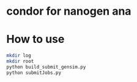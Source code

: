 # condor for nanogen ana
# How to use

```bash
mkdir log
mkdir root
python build_submit_gensim.py
python submitJobs.py
```
